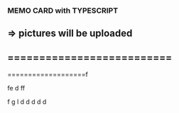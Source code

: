 ### MEMO CARD with TYPESCRIPT
=> pictures will be uploaded
--------------------------
==========================
-
===================f


fe
d
ff

f
g
l
d
d
d
d
d
